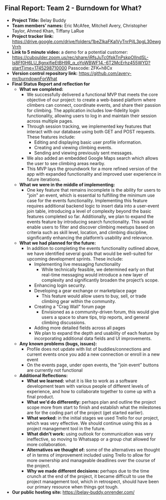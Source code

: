 ## Final Report: Team 2 - Burndown for What?

* **Project Title:** Belay Buddy
* **Team members' names:** Eric McAfee, Mitchell Avery, Christopher Taylor, Ahmed Khan, Tiffany LaRue
* **Project tracker link:** https://drive.google.com/drive/folders/1beZIkaFKalVyTnrPjIL3pgL30ewgVrrh
* **Link to 5 minute video:** a demo for a potential customer: https://cuboulder.zoom.us/rec/share/jRfsJuTc0fpkTnPskpOIIndSL-ls8Ff0H6LU_8gnxifieEtBH9R_q_oYoWBWF14.-6T2McErhz455WYD?startTime=1745298710000 Passcode: ZFK+h8Cx
* **Version control repository link:** https://github.com/avery-mr/burndownForWhat
* **Final Status Report and reflection for**
  * **What we completed:**
    * We successfully delivered a functional MVP that meets the core objective of our project: to create a web-based platform where climbers can connect, coordinate 
     events, and share their passion for climbing. The application includes low-fidelity login functionality, allowing users to log in and maintain their session 
     across multiple pages.
    * Through session tracking, we implemented key features that interact with our database using both GET and POST requests. These features include:
      * Editing and displaying basic user profile information.
      * Creating and viewing climbing events.
      * Sending and viewing previously sent messages.
    * We also added an embedded Google Maps search which allows the user to see climbing areas nearby.
    * This MVP lays the groundwork for a more refined version of the app with expanded functionality and improved user experience in future iterations. 
  * **What we were in the middle of implementing:**
    * One key feature that remains incomplete is the ability for users to "join" an event, which is essential to fulfilling the minimum use case for the events functionality. Implementing this feature requires additional backend logic to insert data into a user-event join table, introducing a level of complexity 
      beyond the basic features completed so far. Additionally, we plan to expand the events feature by introducing search functionality. This would enable users to 
      filter and discover climbing meetups based on criteria such as skill level, location, and climbing discipline, significantly enhancing the platform’s 
      usability and relevance.
  * **What we had planned for the future:**
    * In addition to completing the events functionality outlined above, we have identified several goals that would be well-suited for upcoming development sprints. These include:
      * Implementing live messaging functionality
        * While technically feasible, we determined early on that real-time messaging would introduce a new layer of complexity and significantly broaden the project’s scope.
      * Enhancing login security.
      * Developing a gear exchange or marketplace page
        * This feature would allow users to buy, sell, or trade climbing gear within the community.
      * Creating a "Crag Wall" forum page
        * Envisioned as a community-driven forum, this would give users a space to share tips, trip reports, and general climbing discussions.
      * Adding more detailed fields across all pages
      *   We plan to expand the depth and usability of each feature by incorporating additional data fields and UI improvements.
  * **Any known problems (bugs, issues):**
      * Profile does not update with list of buddies/connections and current events once you add a new connection or enroll in a new event
      * On the events page, under open events, the "join event" buttons are currently not functional
  * **Additional Reflections:**
      * **What we learned:** what it is like to work as a software development team with various people of different levels of experience, and how to collaborate together to come up with a final product.
      * **What we'd do differently:** perhaps plan and outline the project scope more from start to finish and establish what the milestones are for the coding part of the project (get started earlier).
      * **What worked:** in the initial stages we used Trello for our project, which was very effective. We should continue using this as a project management tool in the future.
      * **What didn't work:** using outlook for communication was very ineffective, so moving to Whatsapp or a group chat allowed for more collaboration.
      * **Alternatives we thought of:** some of the alternatives we thought of in terms of improvement included using Trello to allow for more ownership and manageable deadlines over the course of the project.
      * **Why we made different decisions:** perhaps due to the time crunch at the end of the project, it became difficult to use the project management tool, which in retrospect, should have been our primary resource when things got tough.
* **Our public hosting site:** https://belay-buddy.onrender.com/
